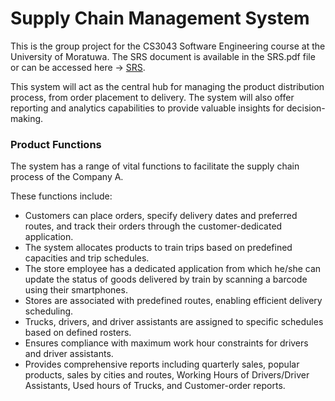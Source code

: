 # Supply Chain Management System

This is the group project for the CS3043 Software Engineering course at the University of Moratuwa. The SRS document is available in the SRS.pdf file or can be accessed here -> [SRS](https://docs.google.com/document/d/e/2PACX-1vT3tK8OdkHUj5xXlzSuxPttm4gBo7se5PIXkjtCRsNEQo-_FcmCXkWzVvvxpNap3g/pub).

This system will act as the central hub for managing the product distribution process, from order placement to delivery. The system will also offer reporting and analytics capabilities to provide valuable insights for decision-making.
### Product Functions
The system has a range of vital functions to facilitate the supply chain process of the Company A. 

These functions include:
- Customers can place orders, specify delivery dates and preferred routes, and track their orders through the customer-dedicated application.
- The system allocates products to train trips based on predefined capacities and trip schedules.
- The store employee has a dedicated application from which he/she can update the status of goods delivered by train by scanning a barcode using their smartphones.
- Stores are associated with predefined routes, enabling efficient delivery scheduling.
- Trucks, drivers, and driver assistants are assigned to specific schedules based on defined rosters.
- Ensures compliance with maximum work hour constraints for drivers and driver assistants.
- Provides comprehensive reports including quarterly sales, popular products, sales by cities and routes, Working Hours of Drivers/Driver Assistants, Used hours of Trucks, and Customer-order reports.
